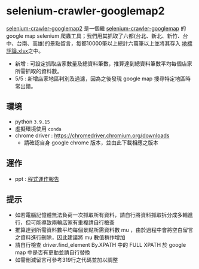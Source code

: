 # selenium-crawler-googlemap2
[selenium-crawler-googlemap2](https://github.com/cyyW/selenium-crawler-googlemap2/tree/main) 是一個繼 [selenium-crawler-googlemap](https://github.com/cyyW/selenium-crawler-googlemap) 的 google map selenium 爬蟲工具；我們用其抓取了六都(台北、新北、新竹、台中、台南、高雄)的景點留言，每都10000筆以上總計六萬筆以上並將其存入 [地標評論.xlsx](https://github.com/cyyW/selenium-crawler-googlemap2/blob/main/%E5%9C%B0%E6%A8%99%E8%A9%95%E8%AB%96.xlsx)之中。

* 新增 : 可設定抓取店家數量及總資料筆數，推算達到總資料筆數平均每個店家所需抓取的資料數。
* 5/5 : 新增店家地區判別及過濾，因為之後發現 google map 搜尋特定地區時常出錯。

## 環境
* python `3.9.15`
* 虛擬環境使用 `conda`
* chrome driver : https://chromedriver.chromium.org/downloads
  - 請確認自身 google chrome 版本，並由此下載相應之版本

## 運作
* ppt : [程式運作報告]([https://github.com/cyyW/selenium-crawler-googlemap2/blob/main/%E5%9C%B0%E6%A8%99%E8%A9%95%E8%AB%96.xlsx](https://1drv.ms/p/c/a749b4a39ccddf0d/EQLEKxz1GrxProZSpWG8bZoBmhBq5XOdYNkRt5pLE4tPew?e=RBNWGi&nav=eyJzSWQiOjI1NiwiY0lkIjoyNTkyMTI5OTQ2fQ))

## 提示
* 如若電腦記憶體無法負荷一次抓取所有資料，請自行將資料抓取拆分成多輪進行，但可能導致兩輪店家有重複請自行檢查
* 推算達到所需資料數平均每個景點所需資料數 mu ，由於過程中會將空白留言之資料進行刪除，因此建議將 mu 數值稍作增加
* 請自行檢查 driver.find_element By.XPATH 中的 FULL XPATH 於 google map 中是否有更動並請自行替換
* 如需刪減留言可參考319行之代碼並加以調整

